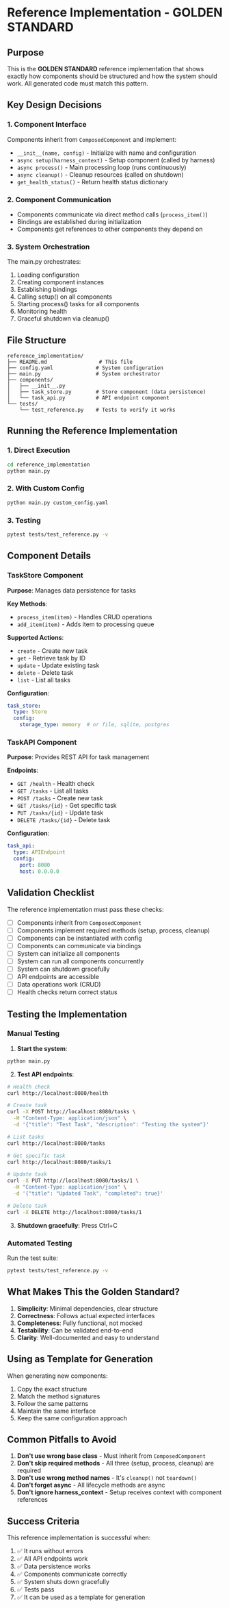 # Reference Implementation - GOLDEN STANDARD

## Purpose

This is the **GOLDEN STANDARD** reference implementation that shows exactly how components should be structured and how the system should work. All generated code must match this pattern.

## Key Design Decisions

### 1. Component Interface
Components inherit from `ComposedComponent` and implement:
- `__init__(name, config)` - Initialize with name and configuration
- `async setup(harness_context)` - Setup component (called by harness)
- `async process()` - Main processing loop (runs continuously)
- `async cleanup()` - Cleanup resources (called on shutdown)
- `get_health_status()` - Return health status dictionary

### 2. Component Communication
- Components communicate via direct method calls (`process_item()`)
- Bindings are established during initialization
- Components get references to other components they depend on

### 3. System Orchestration
The main.py orchestrates:
1. Loading configuration
2. Creating component instances
3. Establishing bindings
4. Calling setup() on all components
5. Starting process() tasks for all components
6. Monitoring health
7. Graceful shutdown via cleanup()

## File Structure

```
reference_implementation/
├── README.md                 # This file
├── config.yaml              # System configuration
├── main.py                  # System orchestrator
├── components/
│   ├── __init__.py
│   ├── task_store.py        # Store component (data persistence)
│   └── task_api.py          # API endpoint component
└── tests/
    └── test_reference.py    # Tests to verify it works
```

## Running the Reference Implementation

### 1. Direct Execution
```bash
cd reference_implementation
python main.py
```

### 2. With Custom Config
```bash
python main.py custom_config.yaml
```

### 3. Testing
```bash
pytest tests/test_reference.py -v
```

## Component Details

### TaskStore Component

**Purpose**: Manages data persistence for tasks

**Key Methods**:
- `process_item(item)` - Handles CRUD operations
- `add_item(item)` - Adds item to processing queue

**Supported Actions**:
- `create` - Create new task
- `get` - Retrieve task by ID
- `update` - Update existing task
- `delete` - Delete task
- `list` - List all tasks

**Configuration**:
```yaml
task_store:
  type: Store
  config:
    storage_type: memory  # or file, sqlite, postgres
```

### TaskAPI Component

**Purpose**: Provides REST API for task management

**Endpoints**:
- `GET /health` - Health check
- `GET /tasks` - List all tasks
- `POST /tasks` - Create new task
- `GET /tasks/{id}` - Get specific task
- `PUT /tasks/{id}` - Update task
- `DELETE /tasks/{id}` - Delete task

**Configuration**:
```yaml
task_api:
  type: APIEndpoint
  config:
    port: 8080
    host: 0.0.0.0
```

## Validation Checklist

The reference implementation must pass these checks:

- [ ] Components inherit from `ComposedComponent`
- [ ] Components implement required methods (setup, process, cleanup)
- [ ] Components can be instantiated with config
- [ ] Components can communicate via bindings
- [ ] System can initialize all components
- [ ] System can run all components concurrently
- [ ] System can shutdown gracefully
- [ ] API endpoints are accessible
- [ ] Data operations work (CRUD)
- [ ] Health checks return correct status

## Testing the Implementation

### Manual Testing

1. **Start the system**:
```bash
python main.py
```

2. **Test API endpoints**:
```bash
# Health check
curl http://localhost:8080/health

# Create task
curl -X POST http://localhost:8080/tasks \
  -H "Content-Type: application/json" \
  -d '{"title": "Test Task", "description": "Testing the system"}'

# List tasks
curl http://localhost:8080/tasks

# Get specific task
curl http://localhost:8080/tasks/1

# Update task
curl -X PUT http://localhost:8080/tasks/1 \
  -H "Content-Type: application/json" \
  -d '{"title": "Updated Task", "completed": true}'

# Delete task
curl -X DELETE http://localhost:8080/tasks/1
```

3. **Shutdown gracefully**: Press Ctrl+C

### Automated Testing

Run the test suite:
```bash
pytest tests/test_reference.py -v
```

## What Makes This the Golden Standard?

1. **Simplicity**: Minimal dependencies, clear structure
2. **Correctness**: Follows actual expected interfaces
3. **Completeness**: Fully functional, not mocked
4. **Testability**: Can be validated end-to-end
5. **Clarity**: Well-documented and easy to understand

## Using as Template for Generation

When generating new components:

1. Copy the exact structure
2. Match the method signatures
3. Follow the same patterns
4. Maintain the same interface
5. Keep the same configuration approach

## Common Pitfalls to Avoid

1. **Don't use wrong base class** - Must inherit from `ComposedComponent`
2. **Don't skip required methods** - All three (setup, process, cleanup) are required
3. **Don't use wrong method names** - It's `cleanup()` not `teardown()`
4. **Don't forget async** - All lifecycle methods are async
5. **Don't ignore harness_context** - Setup receives context with component references

## Success Criteria

This reference implementation is successful when:

1. ✅ It runs without errors
2. ✅ All API endpoints work
3. ✅ Data persistence works
4. ✅ Components communicate correctly
5. ✅ System shuts down gracefully
6. ✅ Tests pass
7. ✅ It can be used as a template for generation